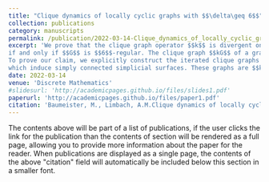 ```yaml
---
title: "Clique dynamics of locally cyclic graphs with $$\delta\geq 6$$"
collection: publications
category: manuscripts
permalink: /publication/2022-03-14-Clique_dynamics_of_locally_cyclic_graphs_with_delta_at_least_6
excerpt: 'We prove that the clique graph operator $$k$$ is divergent on a locally cyclic graph $$G$$ (i.e. $$N_G(v)$$ is a circle) with minimum degree $$\delta(G)=6$$
if and only if $$G$$ is $$6$$-regular. The clique graph $$kG$$ of a graph $$G$$ has the maximal complete subgraphs of G as vertices, and the edges are given by non-empty intersections. If all iterated clique graphs of $$G$$ are pairwise non-isomorphic, the graph $$G$$ is $$k$$-divergent; otherwise, it is $$k$$-convergent.
To prove our claim, we explicitly construct the iterated clique graphs of those infinite locally cyclic graphs with $$\delta\geq 6$$
which induce simply connected simplicial surfaces. These graphs are $$k$$-convergent if the size of triangular-shaped subgraphs of a specific type is bounded from above. We apply this criterion by using the universal cover of the triangular complex of an arbitrary finite locally cyclic graph with $$\delta=6$$, which shows our divergence characterisation.'
date: 2022-03-14
venue: 'Discrete Mathematics'
#slidesurl: 'http://academicpages.github.io/files/slides1.pdf'
paperurl: 'http://academicpages.github.io/files/paper1.pdf'
citation: 'Baumeister, M., Limbach, A.M.Clique dynamics of locally cyclic graphs with δ≥ 6. <i>Discrete Mathematics</i> 345.7 (2022): 112873. https://doi.org/10.1016/j.disc.2022.112873'
---
```


The contents above will be part of a list of publications, if the user clicks the link for the publication than the contents of section will be rendered as a full page, allowing you to provide more information about the paper for the reader. When publications are displayed as a single page, the contents of the above "citation" field will automatically be included below this section in a smaller font.